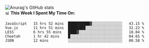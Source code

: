 
![Anurag's GitHub stats](https://github-readme-stats.vercel.app/api?username=supergczh&show_icons=true&theme=radical)
<br />
📊 **This Week I Spent My Time On:**

<!--START_SECTION:waka-->
```text
JavaScript   15 hrs 52 mins  ██████████▓░░░░░░░░░░░░░░   43.15 % 
Vue.js       11 hrs 51 mins  ████████░░░░░░░░░░░░░░░░░   32.22 % 
LESS         6 hrs 55 mins   ████▓░░░░░░░░░░░░░░░░░░░░   18.84 % 
Cheetah      1 hr 42 mins    █░░░░░░░░░░░░░░░░░░░░░░░░   04.65 % 
JSON         12 mins         ░░░░░░░░░░░░░░░░░░░░░░░░░   00.58 % 
```
<!--END_SECTION:waka-->
